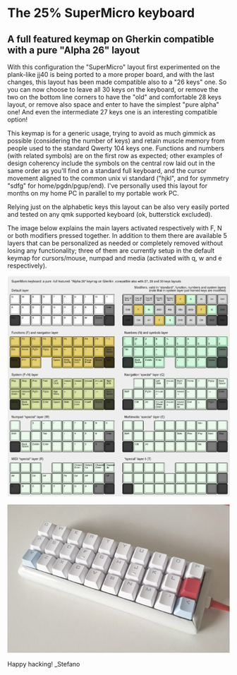 # The 25% SuperMicro keyboard
## A full featured keymap on Gherkin compatible with a pure "Alpha 26" layout

With this configuration the "SuperMicro" layout first experimented on the plank-like jj40 is being ported to a more proper board, and with the last changes, this layout has been made compatible also to a "26 keys" one. So you can now choose to leave all 30 keys on the keyboard, or remove the two on the bottom line corners to have the "old" and comfortable 28 keys layout, or remove also space and enter to have the simplest "pure alpha" one! And even the intermediate 27 keys one is an interesting compatible option!

This keymap is for a generic usage, trying to avoid as much gimmick as possible (considering the number of keys) and retain muscle memory from people used to the standard Qwerty 104 keys one. Functions and numbers (with related symbols) are on the first row as expected; other examples of design coherency include the symbols on the central row laid out in the same order as you'll find on a standard full keyboard, and the cursor movement aligned to the common unix vi standard ("hjkl", and for symmetry "sdfg" for home/pgdn/pgup/end). I've personally used this layout for months on my home PC in parallel to my portable work PC.

Relying just on the alphabetic keys this layout can be also very easily ported and tested on any qmk supported keyboard (ok, butterstick excluded).

The image below explains the main layers activated respectively with F, N or both modifiers pressed together. In addition to them there are available 5 layers that can be personalized as needed or completely removed without losing any functionality; three of them are currently setup in the default keymap for cursors/mouse, numpad and media (activated with q, w and e respectively).

![layers](https://github.com/stevexyz/qmk_firmware/blob/master/keyboards/40percentclub/gherkin/keymaps/stevexyz/newlayout26272830.jpg)

![prototype](https://github.com/stevexyz/qmk_firmware/blob/master/keyboards/40percentclub/gherkin/keymaps/stevexyz/gherkin28.jpeg)

Happy hacking!
_Stefano
